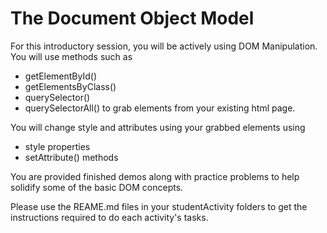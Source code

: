 # The Document Object Model
For this introductory session, you will be actively using DOM Manipulation.
You will use methods such as 
* getElementById()
* getElementsByClass()
* querySelector()
* querySelectorAll()
to grab elements from your existing html page.

You will change style and attributes using your grabbed elements using
* style properties
* setAttribute() methods

You are provided finished demos along with practice problems to help solidify some of the basic DOM concepts.


Please use the REAME.md files in your studentActivity folders to get the instructions required to do each activity's tasks.